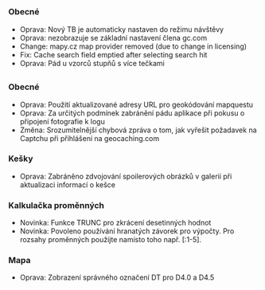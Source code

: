 ##

### Obecné
- Oprava: Nový TB je automaticky nastaven do režimu návštěvy
- Oprava: nezobrazuje se základní nastavení člena gc.com
- Change: mapy.cz map provider removed (due to change in licensing)
- Fix: Cache search field emptied after selecting search hit
- Oprava: Pád u vzorců stupňů s více tečkami

##

### Obecné
- Oprava: Použití aktualizované adresy URL pro geokódování mapquestu
- Oprava: Za určitých podmínek zabránění pádu aplikace při pokusu o připojení fotografie k logu
- Změna: Srozumitelnější chybová zpráva o tom, jak vyřešit požadavek na Captchu při přihlášení na geocaching.com

### Kešky
- Oprava: Zabráněno zdvojování spoilerových obrázků v galerii při aktualizaci informací o kešce

### Kalkulačka proměnných
- Novinka: Funkce TRUNC pro zkrácení desetinných hodnot
- Novinka: Povoleno používání hranatých závorek pro výpočty. Pro rozsahy proměnných použijte namísto toho např. \[:1-5\].

### Mapa
- Oprava: Zobrazení správného označení DT pro D4.0 a D4.5
